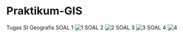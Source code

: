 # Praktikum-GIS
Tugas SI Geografis
SOAL 1
![1](https://user-images.githubusercontent.com/61672886/142193586-92a173a7-ab62-46fa-9584-47ed4b660844.JPG)
SOAL 2
![2](https://user-images.githubusercontent.com/61672886/142193614-540d6fc4-a257-495a-a5ec-e9ebc97f6489.JPG)
SOAL 3
![3](https://user-images.githubusercontent.com/61672886/142193631-a009137b-8510-4756-9e40-934bacd7f067.JPG)
SOAL 4
![4](https://user-images.githubusercontent.com/61672886/142193713-096d88f6-3b76-4293-b67c-0f20e9452b02.JPG)
